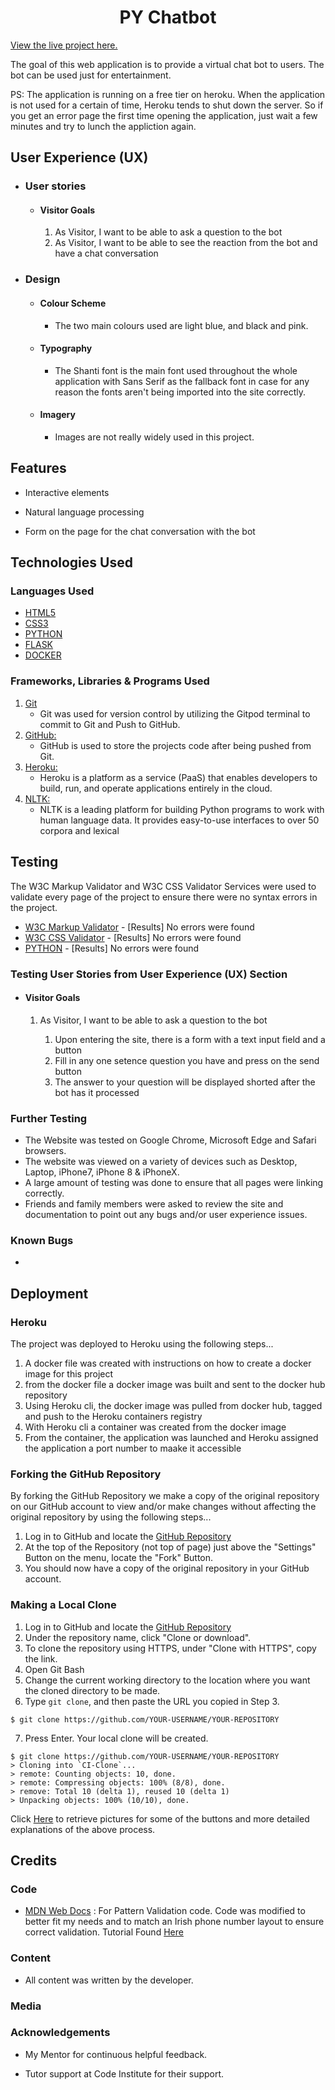 <h1 align="center">PY Chatbot</h1>

[View the live project here.](https://py-centi-chatbot.herokuapp.com/)

The goal of this web application is to provide a virtual chat bot to users. The bot can be used just for entertainment.

PS: The application is running on a free tier on heroku. When the application is not used for a certain of time, Heroku tends to shut down the server. So if you get an error page the first time opening the application, just wait a few minutes and try to lunch the appliction again.


## User Experience (UX)

-   ### User stories

    -   #### Visitor Goals

        1. As Visitor, I want to be able to ask a question to the bot
        2. As Visitor, I want to be able to see the reaction from the bot and have a chat conversation


-   ### Design
    -   #### Colour Scheme
        -   The two main colours used are light blue, and black and pink.
    -   #### Typography
        -   The Shanti font is the main font used throughout the whole application with Sans Serif as the fallback font in case for any reason the fonts aren't being imported into the site correctly.
    -   #### Imagery
        -   Images are not really widely used in this project.

## Features

-   Interactive elements

-   Natural language processing

-   Form on the page for the chat conversation with the bot

## Technologies Used

### Languages Used

-   [HTML5](https://en.wikipedia.org/wiki/HTML5)
-   [CSS3](https://en.wikipedia.org/wiki/Cascading_Style_Sheets)
-   [PYTHON](https://www.python.org/)
-   [FLASK](https://flask.palletsprojects.com/en/2.2.x/)
-   [DOCKER](https://www.docker.com/)

### Frameworks, Libraries & Programs Used

1. [Git](https://git-scm.com/)
    - Git was used for version control by utilizing the Gitpod terminal to commit to Git and Push to GitHub.
1. [GitHub:](https://github.com/)
    - GitHub is used to store the projects code after being pushed from Git.
1. [Heroku:](https://www.heroku.com)
    - Heroku is a platform as a service (PaaS) that enables developers to build, run, and operate applications entirely in the cloud.
1. [NLTK:](https://www.nltk.org/)
    - NLTK is a leading platform for building Python programs to work with human language data. It provides easy-to-use interfaces to over 50 corpora and lexical

## Testing

The W3C Markup Validator and W3C CSS Validator Services were used to validate every page of the project to ensure there were no syntax errors in the project.

-   [W3C Markup Validator](https://validator.w3.org/#validate_by_input) - [Results] No errors were found
-   [W3C CSS Validator](https://jigsaw.w3.org/css-validator/#validate_by_input) - [Results] No errors were found
-   [PYTHON](https://extendsclass.com/python-tester.html) - [Results] No errors were found

### Testing User Stories from User Experience (UX) Section

-   #### Visitor Goals

    1. As Visitor, I want to be able to ask a question to the bot

        1. Upon entering the site, there is a form with a text input field and a button
        2. Fill in any one setence question you have and press on the send button
        3. The answer to your question will be displayed shorted after the bot has it processed

### Further Testing

-   The Website was tested on Google Chrome, Microsoft Edge and Safari browsers.
-   The website was viewed on a variety of devices such as Desktop, Laptop, iPhone7, iPhone 8 & iPhoneX.
-   A large amount of testing was done to ensure that all pages were linking correctly.
-   Friends and family members were asked to review the site and documentation to point out any bugs and/or user experience issues.

### Known Bugs

-  

## Deployment

### Heroku

The project was deployed to Heroku using the following steps...

1. A docker file was created with instructions on how to create a docker image for this project
2. from the docker file a docker image was built and sent to the docker hub repository
3. Using Heroku cli, the docker image was pulled from docker hub, tagged and push to the Heroku containers registry
4. With Heroku cli a container was created from the docker image
5. From the container, the application was launched and Heroku assigned the application a port number to maake it accessible

### Forking the GitHub Repository

By forking the GitHub Repository we make a copy of the original repository on our GitHub account to view and/or make changes without affecting the original repository by using the following steps...

1. Log in to GitHub and locate the [GitHub Repository](https://github.com/miguel-moukimou/miguel-moukimou.github.io)
2. At the top of the Repository (not top of page) just above the "Settings" Button on the menu, locate the "Fork" Button.
3. You should now have a copy of the original repository in your GitHub account.

### Making a Local Clone

1. Log in to GitHub and locate the [GitHub Repository](https://github.com/miguel-moukimou/war-facts-quiz)
2. Under the repository name, click "Clone or download".
3. To clone the repository using HTTPS, under "Clone with HTTPS", copy the link.
4. Open Git Bash
5. Change the current working directory to the location where you want the cloned directory to be made.
6. Type `git clone`, and then paste the URL you copied in Step 3.

```
$ git clone https://github.com/YOUR-USERNAME/YOUR-REPOSITORY
```

7. Press Enter. Your local clone will be created.

```
$ git clone https://github.com/YOUR-USERNAME/YOUR-REPOSITORY
> Cloning into `CI-Clone`...
> remote: Counting objects: 10, done.
> remote: Compressing objects: 100% (8/8), done.
> remove: Total 10 (delta 1), reused 10 (delta 1)
> Unpacking objects: 100% (10/10), done.
```

Click [Here](https://help.github.com/en/github/creating-cloning-and-archiving-repositories/cloning-a-repository#cloning-a-repository-to-github-desktop) to retrieve pictures for some of the buttons and more detailed explanations of the above process.

## Credits

### Code


-   [MDN Web Docs](https://developer.mozilla.org/) : For Pattern Validation code. Code was modified to better fit my needs and to match an Irish phone number layout to ensure correct validation. Tutorial Found [Here](https://developer.mozilla.org/en-US/docs/Web/HTML/Element/input/tel#Pattern_validation)

### Content

-   All content was written by the developer.

### Media

### Acknowledgements

-   My Mentor for continuous helpful feedback.

-   Tutor support at Code Institute for their support.